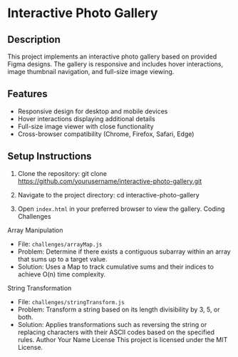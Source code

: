 # Interactive Photo Gallery

## Description
This project implements an interactive photo gallery based on provided Figma designs. The gallery is responsive and includes hover interactions, image thumbnail navigation, and full-size image viewing.

## Features
- Responsive design for desktop and mobile devices
- Hover interactions displaying additional details
- Full-size image viewer with close functionality
- Cross-browser compatibility (Chrome, Firefox, Safari, Edge)

## Setup Instructions
1. Clone the repository: git clone https://github.com/yourusername/interactive-photo-gallery.git

2. Navigate to the project directory: cd interactive-photo-gallery

3. Open `index.html` in your preferred browser to view the gallery.
Coding Challenges

Array Manipulation
- File: `challenges/arrayMap.js`
- Problem: Determine if there exists a contiguous subarray within an array that sums up to a target value.
- Solution: Uses a Map to track cumulative sums and their indices to achieve O(n) time complexity.

String Transformation
- File: `challenges/stringTransform.js`
- Problem: Transform a string based on its length divisibility by 3, 5, or both.
- Solution: Applies transformations such as reversing the string or replacing characters with their ASCII codes based on the specified rules.
Author
Your Name
License
This project is licensed under the MIT License.


